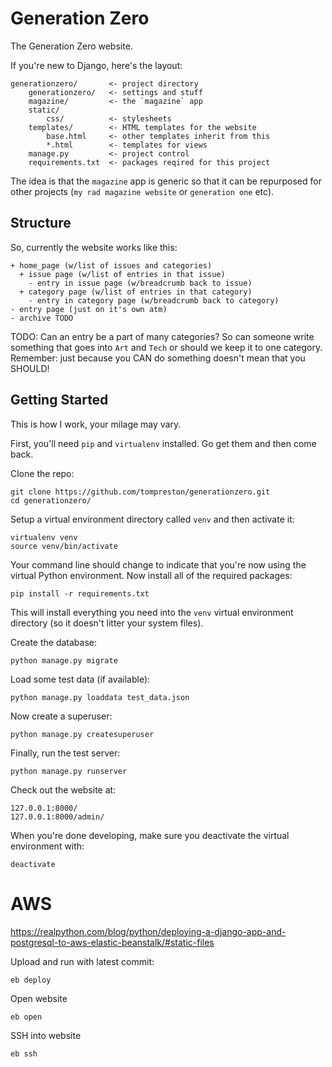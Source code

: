 Generation Zero
===============
The Generation Zero website.

If you're new to Django, here's the layout:

    generationzero/       <- project directory
        generationzero/   <- settings and stuff
        magazine/         <- the `magazine` app
        static/
            css/          <- stylesheets
        templates/        <- HTML templates for the website
            base.html     <- other templates inherit from this
            *.html        <- templates for views
        manage.py         <- project control
        requirements.txt  <- packages reqired for this project

The idea is that the `magazine` app is generic so that it can be repurposed
for other projects (`my rad magazine website` or `generation one` etc).


Structure
---------
So, currently the website works like this:

    + home_page (w/list of issues and categories)
      + issue page (w/list of entries in that issue)
        - entry in issue page (w/breadcrumb back to issue)
      + category page (w/list of entries in that category)
        - entry in category page (w/breadcrumb back to category)
    - entry page (just on it's own atm)
    - archive TODO

TODO: Can an entry be a part of many categories? So can someone write
something that goes into `Art` and `Tech` or should we keep it to one
category. Remember: just because you CAN do something doesn't mean that
you SHOULD!


Getting Started
---------------
This is how I work, your milage may vary.

First, you'll need `pip` and `virtualenv` installed. Go get them and
then come back.

Clone the repo:

    git clone https://github.com/tompreston/generationzero.git
    cd generationzero/

Setup a virtual environment directory called `venv` and then activate it:

    virtualenv venv
    source venv/bin/activate

Your command line should change to indicate that you're now using the
virtual Python environment. Now install all of the required packages:

    pip install -r requirements.txt

This will install everything you need into the `venv` virtual environment
directory (so it doesn't litter your system files).

Create the database:

    python manage.py migrate

Load some test data (if available):

    python manage.py loaddata test_data.json

Now create a superuser:

    python manage.py createsuperuser

Finally, run the test server:

    python manage.py runserver

Check out the website at:

    127.0.0.1:8000/
    127.0.0.1:8000/admin/

When you're done developing, make sure you deactivate the virtual
environment with:

    deactivate


AWS
===

https://realpython.com/blog/python/deploying-a-django-app-and-postgresql-to-aws-elastic-beanstalk/#static-files


Upload and run with latest commit:

    eb deploy

Open website

    eb open

SSH into website

    eb ssh


